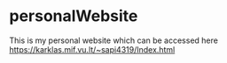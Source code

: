 # personalWebsite
This is my personal website which can be accessed here https://karklas.mif.vu.lt/~sapi4319/Index.html
